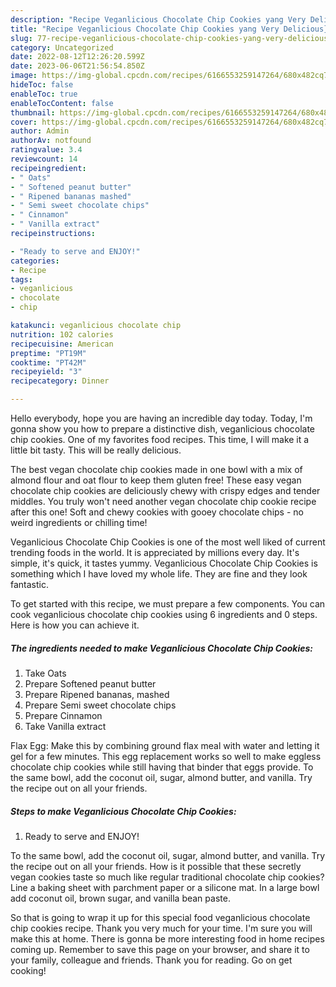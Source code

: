 ```yaml
---
description: "Recipe Veganlicious Chocolate Chip Cookies yang Very Delicious}"
title: "Recipe Veganlicious Chocolate Chip Cookies yang Very Delicious}"
slug: 77-recipe-veganlicious-chocolate-chip-cookies-yang-very-delicious
category: Uncategorized
date: 2022-08-12T12:26:20.599Z
date: 2023-06-06T21:56:54.850Z
image: https://img-global.cpcdn.com/recipes/6166553259147264/680x482cq70/veganlicious-chocolate-chip-cookies-recipe-main-photo.jpg
hideToc: false
enableToc: true
enableTocContent: false
thumbnail: https://img-global.cpcdn.com/recipes/6166553259147264/680x482cq70/veganlicious-chocolate-chip-cookies-recipe-main-photo.jpg
cover: https://img-global.cpcdn.com/recipes/6166553259147264/680x482cq70/veganlicious-chocolate-chip-cookies-recipe-main-photo.jpg
author: Admin
authorAv: notfound
ratingvalue: 3.4
reviewcount: 14
recipeingredient:
- " Oats"
- " Softened peanut butter"
- " Ripened bananas mashed"
- " Semi sweet chocolate chips"
- " Cinnamon"
- " Vanilla extract"
recipeinstructions:

- "Ready to serve and ENJOY!"
categories:
- Recipe
tags:
- veganlicious
- chocolate
- chip

katakunci: veganlicious chocolate chip 
nutrition: 102 calories
recipecuisine: American
preptime: "PT19M"
cooktime: "PT42M"
recipeyield: "3"
recipecategory: Dinner

---
```



Hello everybody, hope you are having an incredible day today. Today, I'm gonna show you how to prepare a distinctive dish, veganlicious chocolate chip cookies. One of my favorites food recipes. This time, I will make it a little bit tasty. This will be really delicious.

The best vegan chocolate chip cookies made in one bowl with a mix of almond flour and oat flour to keep them gluten free! These easy vegan chocolate chip cookies are deliciously chewy with crispy edges and tender middles. You truly won&#39;t need another vegan chocolate chip cookie recipe after this one! Soft and chewy cookies with gooey chocolate chips - no weird ingredients or chilling time!

Veganlicious Chocolate Chip Cookies is one of the most well liked of current trending foods in the world. It is appreciated by millions every day. It's simple, it's quick, it tastes yummy. Veganlicious Chocolate Chip Cookies is something which I have loved my whole life. They are fine and they look fantastic.


To get started with this recipe, we must prepare a few components. You can cook veganlicious chocolate chip cookies using 6 ingredients and 0 steps. Here is how you can achieve it.

<!--inarticleads1-->

##### The ingredients needed to make Veganlicious Chocolate Chip Cookies:

1. Take  Oats
1. Prepare  Softened peanut butter
1. Prepare  Ripened bananas, mashed
1. Prepare  Semi sweet chocolate chips
1. Prepare  Cinnamon
1. Take  Vanilla extract


Flax Egg: Make this by combining ground flax meal with water and letting it gel for a few minutes. This egg replacement works so well to make eggless chocolate chip cookies while still having that binder that eggs provide. To the same bowl, add the coconut oil, sugar, almond butter, and vanilla. Try the recipe out on all your friends. 

<!--inarticleads2-->

##### Steps to make Veganlicious Chocolate Chip Cookies:


1. Ready to serve and ENJOY!

To the same bowl, add the coconut oil, sugar, almond butter, and vanilla. Try the recipe out on all your friends. How is it possible that these secretly vegan cookies taste so much like regular traditional chocolate chip cookies? Line a baking sheet with parchment paper or a silicone mat. In a large bowl add coconut oil, brown sugar, and vanilla bean paste. 

So that is going to wrap it up for this special food veganlicious chocolate chip cookies recipe. Thank you very much for your time. I'm sure you will make this at home. There is gonna be more interesting food in home recipes coming up. Remember to save this page on your browser, and share it to your family, colleague and friends. Thank you for reading. Go on get cooking!
